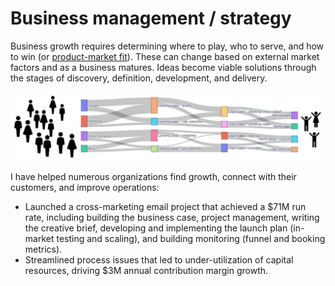 #  Business management / strategy 


Business growth requires determining where to play, who to serve, and how to win (or [product-market fit](https://medium.com/@jnvipul/pm-corner-what-is-product-market-fit-pmf-9c087b7edadd)). These can change based on external market factors and as a business matures. Ideas become viable solutions through the stages of discovery, definition, development, and delivery.

<p align="center">
  <img src="images/customer flow logo.png?raw=true"/>
</p>

I have helped numerous organizations find growth, connect with their customers, and improve operations:
* Launched a cross-marketing email project that achieved a $71M run rate, including building the business case, project management, writing the creative brief, developing and implementing the launch plan (in-market testing and scaling), and building monitoring (funnel and booking metrics).
* Streamlined process issues that led to under-utilization of capital resources, driving $3M annual contribution margin growth.
